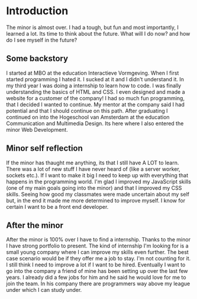 # Introduction
The minor is almost over. I had a tough, but fun and most importantly, I learned a lot.
Its time to think about the future. What will I do now? and how do I see myself in the future?

## Some backstory
I started at MBO at the education Interactieve Vormgeving. When I first started programming I hated it. I sucked at it
and I didn't understand it. In my third year I was doing a internship to learn how to code. I was finally understanding
the basics of HTML and CSS. I even designed and made a website for a customer of the company!
I had so much fun programming, that I decided I wanted to continue.
My mentor at the company said I had potential and that I should continue on this path.
After graduating I continued on into the Hogeschool van Amsterdam at the education Communication and Multimedia Design.
Its here where I also entered the minor Web Development.

## Minor self reflection
If the minor has thaught me anything, its that I still have A LOT to learn. 
There was a lot of new stuff I have never heard of (like a server worker, sockets etc.).
If I want to make it big I need to keep up with everything that happens in the programming world.
I'm glad I improved my JavaScript skills (one of my main goals going into the minor) and that I improved my CSS skills.
Seeing how good my classmates were made uncertain about my self but, in the end it made me more determined to improve myself.
I know for certain I want to be a front end developer.

## After the minor
After the minor is 100% over I have to find a internship. Thanks to the minor I have strong portfolio to present. 
The kind of internship I'm looking for is a small young company where I can improve my skills even further.
The best case scenario would be if they offer me a job to stay. I'm not counting for it.
I still think I need to improve a lot if I want to be hired. 
Eventually I want to go into the company a friend of mine has been setting up over the last few years. 
I already did a few jobs for him and he said he would love for me to join the team. 
In his company there are programmers way above my league under which I can study under.
